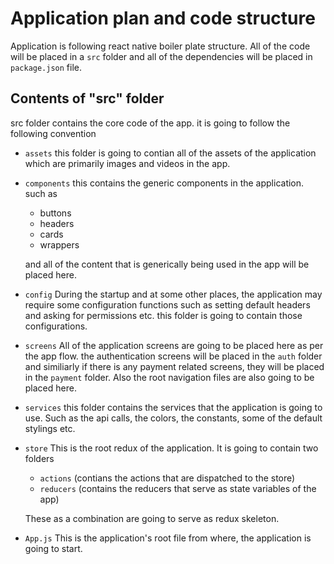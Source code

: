 # Application plan and code structure

Application is following react native boiler plate structure. All of the code will be placed in a `src` folder and all of the dependencies will be placed in `package.json` file.

## Contents of "src" folder
src folder contains the core code of the app. it is going to follow the following convention
- `assets` 
this folder is going to contian all of the assets of the application which are primarily images and videos in the app.
- `components`
this contains the generic components in the application. such as 
    - buttons
    - headers
    - cards
    - wrappers

    and all of the content that is generically being used in the app will be placed here.
    
- `config`
During the startup and at some other places, the application may require some configuration functions such as setting default headers and asking for permissions etc. this folder is going to contain those configurations.

- `screens`
All of the application screens are going to be placed here as per the app flow. the authentication screens will be placed in the `auth` folder and similiarly if there is any payment related screens, they will be placed in the `payment` folder. Also the root navigation files are also going to be placed here.
- `services`
this folder contains the services that the application is going to use. Such as the api calls, the colors, the constants, some of the default stylings etc.
- `store`
This is the root redux of the application. It is going to contain two folders
    - `actions` (contians the actions that are dispatched to the store)
    - `reducers` (contains the reducers that serve as state variables of the app)

    These as a combination are going to serve as redux skeleton.
    
- `App.js`
This is the application's root file from where, the application is going to start.
